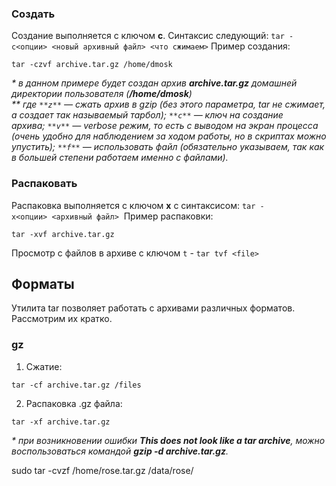 ### Создать

Создание выполняется с ключом **c**. Синтаксис следующий:
`tar -c<опции> <новый архивный файл> <что сжимаем>`
Пример создания:
```
tar -czvf archive.tar.gz /home/dmosk
```

_* в данном примере будет создан архив **archive.tar.gz** домашней директории пользователя (**/home/dmosk**)  
** где `**z**` — сжать архив в gzip (без этого параметра, tar не сжимает, а создает так называемый тарбол); `**c**` — ключ на создание архива; `**v**` — verbose режим, то есть с выводом на экран процесса (очень удобно для наблюдением за ходом работы, но в скриптах можно упустить); `**f**` — использовать файл (обязательно указываем, так как в большей степени работаем именно с файлами)._

### Распаковать
Распаковка выполняется с ключом **x** с синтаксисом:
`tar -x<опции> <архивный файл>` 
Пример распаковки:
```
tar -xvf archive.tar.gz 
```

Просмотр с файлов в архиве с ключом `t` - `tar tvf <file>`
## Форматы

Утилита tar позволяет работать с архивами различных форматов. Рассмотрим их кратко.
### gz
1. Сжатие:
```
tar -cf archive.tar.gz /files

```
2. Распаковка .gz файла:
```
tar -xf archive.tar.gz 
```

_* при возникновении ошибки **This does not look like a tar archive**, можно воспользоваться командой **gzip -d archive.tar.gz**._

sudo tar -cvzf /home/rose.tar.gz /data/rose/